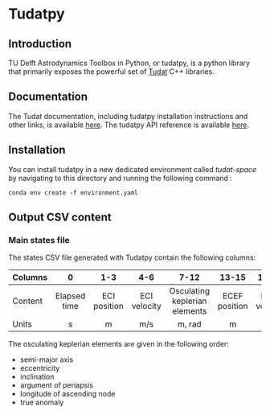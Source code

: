 # Tudatpy

## Introduction

TU Delft Astrodynamics Toolbox in Python, or tudatpy, is a python library that primarily exposes the powerful set
of [Tudat](https://tudat.tudelft.nl/) C++ libraries.

## Documentation

The Tudat documentation, including tudatpy installation instructions and other links, is
available [here](https://docs.tudat.space/en/stable/). The tudatpy API reference is
available [here](https://py.api.tudat.space/en/latest/).

## Installation

You can install tudatpy in a new dedicated environment called *tudat-space* by navigating to this directory and running
the following command :

```
conda env create -f environment.yaml
```

## Output CSV content

### Main states file

The states CSV file generated with Tudatpy contain the following columns:

| Columns |      0       |     1-3      |     4-6      |             7-12              |     13-15     |     16-18     |
|---------|:------------:|:------------:|:------------:|:-----------------------------:|:-------------:|:-------------:|
| Content | Elapsed time | ECI position | ECI velocity | Osculating keplerian elements | ECEF position | ECEF velocity |
| Units   |      s       |      m       |     m/s      |            m, rad             |       m       |      m/s      |

The osculating keplerian elements are given in the following order:

- semi-major axis
- eccentricity
- inclination
- argument of periapsis
- longitude of ascending node
- true anomaly

